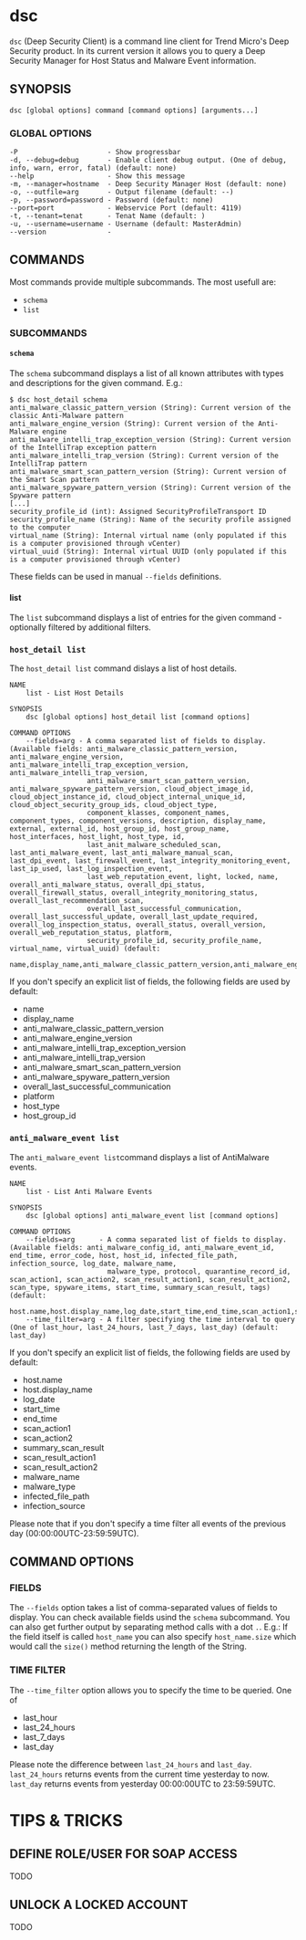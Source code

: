 # dsc

`dsc` (Deep Security Client) is a command line client for Trend Micro's Deep Security product.
In its current version it allows you to query a Deep Security Manager for Host Status and Malware Event information.

## SYNOPSIS
    dsc [global options] command [command options] [arguments...]

### GLOBAL OPTIONS
    -P                      - Show progressbar
    -d, --debug=debug       - Enable client debug output. (One of debug, info, warn, error, fatal) (default: none)
    --help                  - Show this message
    -m, --manager=hostname  - Deep Security Manager Host (default: none)
    -o, --outfile=arg       - Output filename (default: --)
    -p, --password=password - Password (default: none)
    --port=port             - Webservice Port (default: 4119)
    -t, --tenant=tenat      - Tenat Name (default: )
    -u, --username=username - Username (default: MasterAdmin)
    --version               -

## COMMANDS

Most commands provide multiple subcommands. The most usefull are:

* `schema`
* `list`


### SUBCOMMANDS

#### `schema`

The `schema` subcommand displays a list of all known attributes with types and descriptions for the given command. E.g.:

    $ dsc host_detail schema
    anti_malware_classic_pattern_version (String): Current version of the classic Anti-Malware pattern
    anti_malware_engine_version (String): Current version of the Anti-Malware engine
    anti_malware_intelli_trap_exception_version (String): Current version of the IntelliTrap exception pattern
    anti_malware_intelli_trap_version (String): Current version of the IntelliTrap pattern
    anti_malware_smart_scan_pattern_version (String): Current version of the Smart Scan pattern
    anti_malware_spyware_pattern_version (String): Current version of the Spyware pattern
    [...]
    security_profile_id (int): Assigned SecurityProfileTransport ID
    security_profile_name (String): Name of the security profile assigned to the computer
    virtual_name (String): Internal virtual name (only populated if this is a computer provisioned through vCenter)
    virtual_uuid (String): Internal virtual UUID (only populated if this is a computer provisioned through vCenter)

These fields can be used in manual `--fields` definitions.

#### list

The `list` subcommand displays a list of entries for the given command - optionally filtered by additional filters.

### `host_detail list`

The `host_detail list` command dislays a list of host details.

    NAME
        list - List Host Details

    SYNOPSIS
        dsc [global options] host_detail list [command options]

    COMMAND OPTIONS
        --fields=arg - A comma separated list of fields to display. (Available fields: anti_malware_classic_pattern_version, anti_malware_engine_version, anti_malware_intelli_trap_exception_version, anti_malware_intelli_trap_version,
                       anti_malware_smart_scan_pattern_version, anti_malware_spyware_pattern_version, cloud_object_image_id, cloud_object_instance_id, cloud_object_internal_unique_id, cloud_object_security_group_ids, cloud_object_type,
                       component_klasses, component_names, component_types, component_versions, description, display_name, external, external_id, host_group_id, host_group_name, host_interfaces, host_light, host_type, id,
                       last_anit_malware_scheduled_scan, last_anti_malware_event, last_anti_malware_manual_scan, last_dpi_event, last_firewall_event, last_integrity_monitoring_event, last_ip_used, last_log_inspection_event,
                       last_web_reputation_event, light, locked, name, overall_anti_malware_status, overall_dpi_status, overall_firewall_status, overall_integrity_monitoring_status, overall_last_recommendation_scan,
                       overall_last_successful_communication, overall_last_successful_update, overall_last_update_required, overall_log_inspection_status, overall_status, overall_version, overall_web_reputation_status, platform,
                       security_profile_id, security_profile_name, virtual_name, virtual_uuid) (default:
                       name,display_name,anti_malware_classic_pattern_version,anti_malware_engine_version,anti_malware_intelli_trap_exception_version,anti_malware_intelli_trap_version,anti_malware_smart_scan_pattern_version,anti_malware_spyware_pattern_version,overall_last_successful_communication,platform,host_type,host_group_id)

If you don't specify an explicit list of fields, the following fields are used by default:

* name
* display_name
* anti_malware_classic_pattern_version
* anti_malware_engine_version
* anti_malware_intelli_trap_exception_version
* anti_malware_intelli_trap_version
* anti_malware_smart_scan_pattern_version
* anti_malware_spyware_pattern_version
* overall_last_successful_communication
* platform
* host_type
* host_group_id

### `anti_malware_event list`

The `anti_malware_event list`command displays a list of AntiMalware events.

    NAME
        list - List Anti Malware Events

    SYNOPSIS
        dsc [global options] anti_malware_event list [command options]

    COMMAND OPTIONS
        --fields=arg      - A comma separated list of fields to display. (Available fields: anti_malware_config_id, anti_malware_event_id, end_time, error_code, host, host_id, infected_file_path, infection_source, log_date, malware_name,
                            malware_type, protocol, quarantine_record_id, scan_action1, scan_action2, scan_result_action1, scan_result_action2, scan_type, spyware_items, start_time, summary_scan_result, tags) (default:
                            host.name,host.display_name,log_date,start_time,end_time,scan_action1,scan_action2,summary_scan_result,scan_result_action1,scan_result_action2,malware_name,malware_type,infected_file_path,infection_source)
        --time_filter=arg - A filter specifying the time interval to query (One of last_hour, last_24_hours, last_7_days, last_day) (default: last_day)

If you don't specify an explicit list of fields, the following fields are used by default:

* host.name
* host.display_name
* log_date
* start_time
* end_time
* scan_action1
* scan_action2
* summary_scan_result
* scan_result_action1
* scan_result_action2
* malware_name
* malware_type
* infected_file_path
* infection_source

Please note that if you don't specify a time filter all events of the previous day (00:00:00UTC-23:59:59UTC).


## COMMAND OPTIONS

### FIELDS

The `--fields` option takes a list of comma-separated values of fields to display. You can check available fields usind the `schema` subcommand.
You can also get further output by separating method calls with a dot `.`. E.g.: If the field itself is called `host_name` you can also
specify `host_name.size` which would call the `size()` method returning the length of the String.

### TIME FILTER

The `--time_filter` option allows you to specify the time to be queried. One of

* last_hour
* last_24_hours
* last_7_days
* last_day

Please note the difference between `last_24_hours` and `last_day`. `last_24_hours` returns events from the current time yesterday to now.
`last_day` returns events from yesterday 00:00:00UTC to 23:59:59UTC.

# TIPS & TRICKS

## DEFINE ROLE/USER FOR SOAP ACCESS

TODO

## UNLOCK A LOCKED ACCOUNT

TODO


